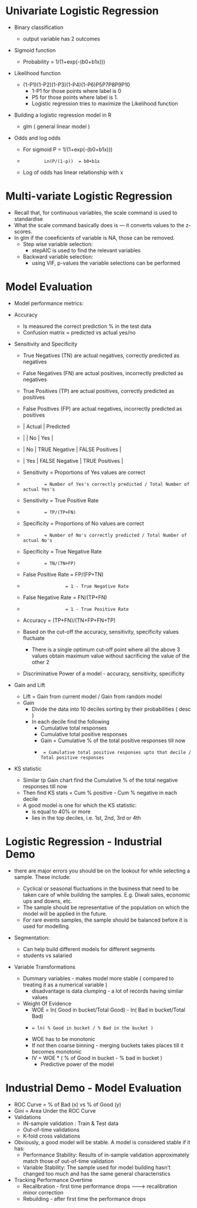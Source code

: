 # Univariate Logistic Regression

  - Binary classification
    - output variable has 2 outcomes

  - Sigmoid function
    - Probability = 1/(1+exp(-(b0+b1x)))

  - Likelihood function
    - (1-P1)(1-P2)(1-P3)(1-P4)(1-P6)P5P7P8P9P10
      - 1-P1 for those points where label is 0
      - P5 for those points where label is 1.
      - Logistic regression tries to maximize the Likelihood function

  - Building a logistic regression model in R
    - glm ( general linear model )

  - Odds and log odds
    - For sigmoid P = 1/(1+exp(-(b0+b1x)))
    -             Ln(P/(1-p))  = b0+b1x
    - Log of odds has linear relationship with x

# Multi-variate Logistic Regression

  - Recall that, for continuous variables, the scale command is used to standardise 
  - What the scale command basically does is — it converts values to the z-scores.
  - In glm if the coeeficients of variable is NA, those can be removed.
    - Step wise variable selection: 
      - stepAIC is used to find the relevant variables
    - Backward variable selection:
      - using VIF, p-values the variable selections can be performed
    
# Model Evaluation

  - Model performance metrics:
  - Accuracy
    - Is measured the correct prediction % in the test data
    - Confusion matrix = predicted vs actual yes/no

  - Sensitivity and Specificity

    - True Negatives (TN) are actual negatives, correctly predicted as negatives
    - False Negatives (FN) are actual positives, incorrectly predicted as negatives
    - True Positives (TP) are actual positives, correctly predicted as positives
    - False Positives (FP) are actual negatives, incorrectly predicted as positives
    -  | Actual      | Predicted
    -  |             |   No           |     Yes         |
    -  | No          | TRUE Negative  | FALSE Positives |      
    -  | Yes         | FALSE Negative | TRUE Positives  |
      
    - Sensitivity = Proportions of Yes values are correct
    -             = Number of Yes's correctly predicted / Total Number of actual Yes's
    - Sensitivity = True Positive Rate
    -             = TP/(TP+FN)
    - Specificity = Proportions of No values are correct
    -             = Number of No's correctly predicted / Total Number of actual No's      
    - Specificity = True Negative Rate
    -             = TN/(TN+FP)
    - False Positive Rate = FP/(FP+TN)
    -                     = 1 - True Negative Rate
    - False Negative Rate = FN/(TP+FN)
    -                     = 1 - True Positive Rate
    - Accuracy = (TP+FN)/(TN+FP+FN+TP)
    
    - Based on the cut-off the accuracy, sensitivity, specificity values fluctuate 
      - There is a single optimum cut-off point where all the above 3 values obtain maximum value without sacrificing the value of the other 2
  
    - Discriminative Power of a model - accuracy, sensitivity, specificity
    
  - Gain and Lift
    - Lift = Gain from current model / Gain from random model
    - Gain
      - Divide the data into 10 deciles sorting by their probabilities ( desc )
      - In each decile find the following
        - Cumulative total responses
        - Cumulative total positive responses
        - Gain = Cumulative % of the total positive responses till now 
        -      = Cumulative total positive responses upto that decile / Total positive responses

  - KS statistic 
    - Similar tp Gain chart find the Cumulative % of the total negative responses till now
    - Then find KS stats = Cum % positive - Cum % negative in each decile
    - A good model is one for which the KS statistic:
      - is equal to 40% or more
      - lies in the top deciles, i.e. 1st, 2nd, 3rd or 4th

# Logistic Regression - Industrial Demo

  - there are major errors you should be on the lookout for while selecting a sample. These include: 
    - Cyclical or seasonal fluctuations in the business that need to be taken care of while building the samples. E.g. Diwali sales, economic ups and downs, etc.
    - The sample should be representative of the population on which the model will be applied in the future.
    - For rare events samples, the sample should be balanced before it is used for modelling.
    
  - Segmentation:
    - Can help build different models for different segments
    - students vs salaried
    
  - Variable Transformations
    - Dummary variables - makes model more stable ( compared to treating it as a numerical variable )
      - disadvantage is data clumping - a lot of records having similar values
    - Weight Of Evidence
      - WOE = ln( Good in bucket/Total Good) - ln( Bad in bucket/Total Bad)
      -     = ln( % Good in bucket / % Bad in the bucket )
      - WOE has to be monotonic
      - If not then coarse binning - merging buckets takes places till it becomes monotonic
      - IV = WOE * ( % of Good in bucket - % bad in bucket )
        - Predictive power of the model
      
# Industrial Demo - Model Evaluation

  - ROC Curve = % of Bad (x) vs % of Good (y)
  - Gini = Area Under the ROC Curve 
  - Validations
    - IN-sample validation : Train & Test data
    - Out-of-time validations
    - K-fold cross validations
  - Obviously, a good model will be stable. A model is considered stable if it has:
    - Performance Stability: Results of in-sample validation approximately match those of out-of-time validation
    - Variable Stability: The sample used for model building hasn't changed too much and has the same general characteristics
  - Tracking Performance Overtime
    - Recalibration - first time performance drops ---> recalibration minor correction
    - Rebuilding - after first time the performance drops
